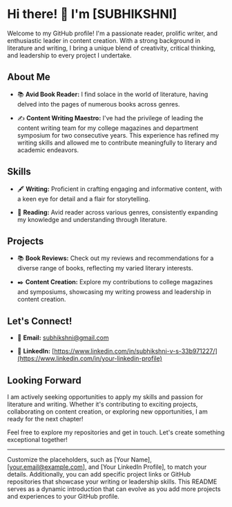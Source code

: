 # Hi there! 👋 I'm [SUBHIKSHNI]

Welcome to my GitHub profile! I'm a passionate reader, prolific writer, and enthusiastic leader in content creation. With a strong background in literature and writing, I bring a unique blend of creativity, critical thinking, and leadership to every project I undertake.

## About Me

- 📚 **Avid Book Reader:** I find solace in the world of literature, having delved into the pages of numerous books across genres.
  
- ✍️ **Content Writing Maestro:** I've had the privilege of leading the content writing team for my college magazines and department symposium for two consecutive years. This experience has refined my writing skills and allowed me to contribute meaningfully to literary and academic endeavors.

## Skills

- 🖋️ **Writing:** Proficient in crafting engaging and informative content, with a keen eye for detail and a flair for storytelling.

- 📖 **Reading:** Avid reader across various genres, consistently expanding my knowledge and understanding through literature.

## Projects

- 📚 **Book Reviews:** Check out my reviews and recommendations for a diverse range of books, reflecting my varied literary interests.

- ✒️ **Content Creation:** Explore my contributions to college magazines and symposiums, showcasing my writing prowess and leadership in content creation.

## Let's Connect!

- 📧 **Email:** [subhikshni@gmail.com](mailto:your.email@example.com)

- 💼 **LinkedIn:** [https://www.linkedin.com/in/subhikshni-v-s-33b971227/](https://www.linkedin.com/in/your-linkedin-profile)

## Looking Forward

I am actively seeking opportunities to apply my skills and passion for literature and writing. Whether it's contributing to exciting projects, collaborating on content creation, or exploring new opportunities, I am ready for the next chapter!

Feel free to explore my repositories and get in touch. Let's create something exceptional together!

---

Customize the placeholders, such as [Your Name], [your.email@example.com], and [Your LinkedIn Profile], to match your details. Additionally, you can add specific project links or GitHub repositories that showcase your writing or leadership skills. This README serves as a dynamic introduction that can evolve as you add more projects and experiences to your GitHub profile.
